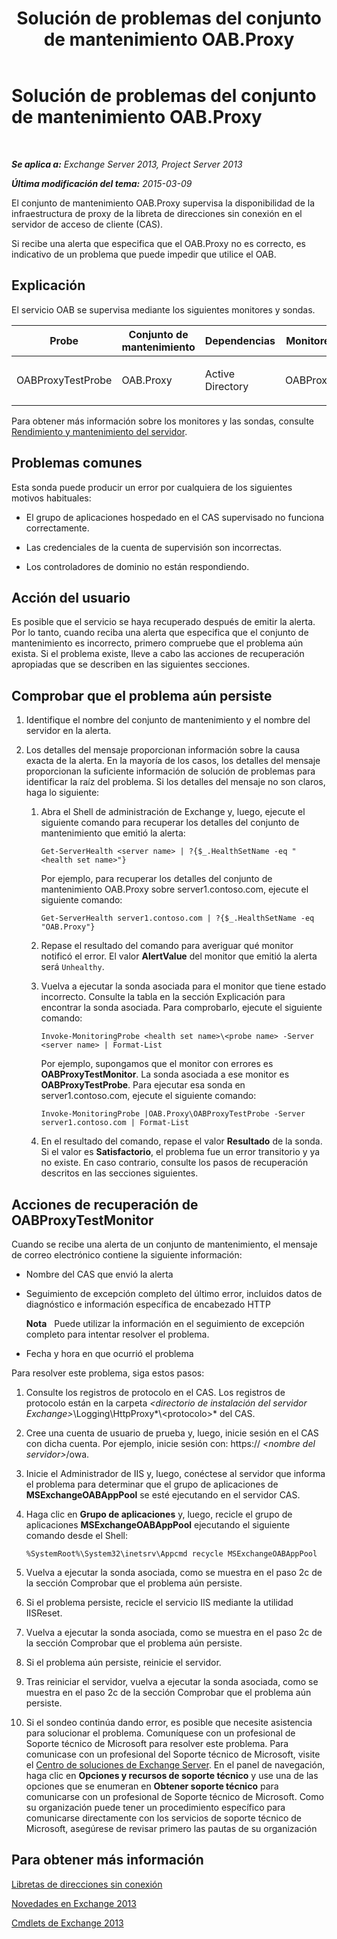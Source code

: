 ﻿---
title: Solución de problemas del conjunto de mantenimiento OAB.Proxy
TOCTitle: Solución de problemas del conjunto de mantenimiento OAB.Proxy
ms:assetid: b717fc00-a787-44d6-8ccb-0eb4b2ea9e73
ms:mtpsurl: https://technet.microsoft.com/es-es/library/ms.exch.scom.oab.proxy(v=EXCHG.150)
ms:contentKeyID: 53181921
ms.date: 10/08/2015
mtps_version: v=EXCHG.150
ms.translationtype: HT
---

# Solución de problemas del conjunto de mantenimiento OAB.Proxy

 

_**Se aplica a:**  Exchange Server 2013, Project Server 2013_

_**Última modificación del tema:**  2015-03-09_

El conjunto de mantenimiento OAB.Proxy supervisa la disponibilidad de la infraestructura de proxy de la libreta de direcciones sin conexión en el servidor de acceso de cliente (CAS).

Si recibe una alerta que especifica que el OAB.Proxy no es correcto, es indicativo de un problema que puede impedir que utilice el OAB.

## Explicación

El servicio OAB se supervisa mediante los siguientes monitores y sondas.


<table>
<colgroup>
<col style="width: 25%" />
<col style="width: 25%" />
<col style="width: 25%" />
<col style="width: 25%" />
</colgroup>
<thead>
<tr class="header">
<th>Probe</th>
<th>Conjunto de mantenimiento</th>
<th>Dependencias</th>
<th>Monitores asociados</th>
</tr>
</thead>
<tbody>
<tr class="odd">
<td><p>OABProxyTestProbe</p></td>
<td><p>OAB.Proxy</p></td>
<td><p>Active Directory</p></td>
<td><p>OABProxyTestMonitor</p></td>
</tr>
</tbody>
</table>


Para obtener más información sobre los monitores y las sondas, consulte [Rendimiento y mantenimiento del servidor](https://technet.microsoft.com/es-es/library/jj150551\(v=exchg.150\)).

## Problemas comunes

Esta sonda puede producir un error por cualquiera de los siguientes motivos habituales:

  - El grupo de aplicaciones hospedado en el CAS supervisado no funciona correctamente.

  - Las credenciales de la cuenta de supervisión son incorrectas.

  - Los controladores de dominio no están respondiendo.

## Acción del usuario

Es posible que el servicio se haya recuperado después de emitir la alerta. Por lo tanto, cuando reciba una alerta que especifica que el conjunto de mantenimiento es incorrecto, primero compruebe que el problema aún exista. Si el problema existe, lleve a cabo las acciones de recuperación apropiadas que se describen en las siguientes secciones.

## Comprobar que el problema aún persiste

1.  Identifique el nombre del conjunto de mantenimiento y el nombre del servidor en la alerta.

2.  Los detalles del mensaje proporcionan información sobre la causa exacta de la alerta. En la mayoría de los casos, los detalles del mensaje proporcionan la suficiente información de solución de problemas para identificar la raíz del problema. Si los detalles del mensaje no son claros, haga lo siguiente:
    
    1.  Abra el Shell de administración de Exchange y, luego, ejecute el siguiente comando para recuperar los detalles del conjunto de mantenimiento que emitió la alerta:
        
            Get-ServerHealth <server name> | ?{$_.HealthSetName -eq "<health set name>"}
        
        Por ejemplo, para recuperar los detalles del conjunto de mantenimiento OAB.Proxy sobre server1.contoso.com, ejecute el siguiente comando:
        
            Get-ServerHealth server1.contoso.com | ?{$_.HealthSetName -eq "OAB.Proxy"}
    
    2.  Repase el resultado del comando para averiguar qué monitor notificó el error. El valor **AlertValue** del monitor que emitió la alerta será `Unhealthy`.
    
    3.  Vuelva a ejecutar la sonda asociada para el monitor que tiene estado incorrecto. Consulte la tabla en la sección Explicación para encontrar la sonda asociada. Para comprobarlo, ejecute el siguiente comando:
        
            Invoke-MonitoringProbe <health set name>\<probe name> -Server <server name> | Format-List
        
        Por ejemplo, supongamos que el monitor con errores es **OABProxyTestMonitor**. La sonda asociada a ese monitor es **OABProxyTestProbe**. Para ejecutar esa sonda en server1.contoso.com, ejecute el siguiente comando:
        
            Invoke-MonitoringProbe |OAB.Proxy\OABProxyTestProbe -Server server1.contoso.com | Format-List
    
    4.  En el resultado del comando, repase el valor **Resultado** de la sonda. Si el valor es **Satisfactorio**, el problema fue un error transitorio y ya no existe. En caso contrario, consulte los pasos de recuperación descritos en las secciones siguientes.

## Acciones de recuperación de OABProxyTestMonitor

Cuando se recibe una alerta de un conjunto de mantenimiento, el mensaje de correo electrónico contiene la siguiente información:

  - Nombre del CAS que envió la alerta

  - Seguimiento de excepción completo del último error, incluidos datos de diagnóstico e información específica de encabezado HTTP  
    
    **Nota**   Puede utilizar la información en el seguimiento de excepción completo para intentar resolver el problema.

  - Fecha y hora en que ocurrió el problema

Para resolver este problema, siga estos pasos:

1.  Consulte los registros de protocolo en el CAS. Los registros de protocolo están en la carpeta *\<directorio de instalación del servidor Exchange\>*\\Logging\\HttpProxy*\\\<protocolo\>* del CAS.

2.  Cree una cuenta de usuario de prueba y, luego, inicie sesión en el CAS con dicha cuenta. Por ejemplo, inicie sesión con: https:// *\<nombre del servidor\>*/owa.

3.  Inicie el Administrador de IIS y, luego, conéctese al servidor que informa el problema para determinar que el grupo de aplicaciones de **MSExchangeOABAppPool** se esté ejecutando en el servidor CAS.

4.  Haga clic en **Grupo de aplicaciones** y, luego, recicle el grupo de aplicaciones **MSExchangeOABAppPool** ejecutando el siguiente comando desde el Shell:
    
        %SystemRoot%\System32\inetsrv\Appcmd recycle MSExchangeOABAppPool

5.  Vuelva a ejecutar la sonda asociada, como se muestra en el paso 2c de la sección Comprobar que el problema aún persiste.

6.  Si el problema persiste, recicle el servicio IIS mediante la utilidad IISReset.

7.  Vuelva a ejecutar la sonda asociada, como se muestra en el paso 2c de la sección Comprobar que el problema aún persiste.

8.  Si el problema aún persiste, reinicie el servidor.

9.  Tras reiniciar el servidor, vuelva a ejecutar la sonda asociada, como se muestra en el paso 2c de la sección Comprobar que el problema aún persiste.

10. Si el sondeo continúa dando error, es posible que necesite asistencia para solucionar el problema. Comuníquese con un profesional de Soporte técnico de Microsoft para resolver este problema. Para comunicase con un profesional del Soporte técnico de Microsoft, visite el [Centro de soluciones de Exchange Server](http://go.microsoft.com/fwlink/p/?linkid=180809). En el panel de navegación, haga clic en **Opciones y recursos de soporte técnico** y use una de las opciones que se enumeran en **Obtener soporte técnico** para comunicarse con un profesional de Soporte técnico de Microsoft. Como su organización puede tener un procedimiento específico para comunicarse directamente con los servicios de soporte técnico de Microsoft, asegúrese de revisar primero las pautas de su organización

## Para obtener más información

[Libretas de direcciones sin conexión](https://technet.microsoft.com/es-es/library/bb232155\(v=exchg.150\))

[Novedades en Exchange 2013](https://technet.microsoft.com/es-es/library/jj150540\(v=exchg.150\))

[Cmdlets de Exchange 2013](https://technet.microsoft.com/es-es/library/bb124413\(v=exchg.150\))

